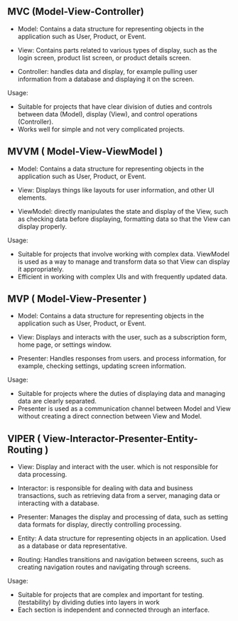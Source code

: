 ## MVC (Model-View-Controller)

* Model: Contains a data structure for representing objects in the application such as User, Product, or Event.

* View: Contains parts related to various types of display, such as the login screen, product list screen, or product details screen.

* Controller: handles data and display, for example pulling user information from a database and displaying it on the screen.

Usage:
* Suitable for projects that have clear division of duties and controls between data (Model), display (View), and control operations (Controller).
* Works well for simple and not very complicated projects.


## MVVM ( Model-View-ViewModel )
* Model: Contains a data structure for representing objects in the application such as User, Product, or Event.

* View: Displays things like layouts for user information, and other UI elements.

* ViewModel: directly manipulates the state and display of the View, such as checking data before displaying, formatting data so that the View can display properly.

Usage:
* Suitable for projects that involve working with complex data. ViewModel is used as a way to manage and transform data so that View can display it appropriately.
* Efficient in working with complex UIs and with frequently updated data.

## MVP ( Model-View-Presenter )
* Model: Contains a data structure for representing objects in the application such as User, Product, or Event.

* View: Displays and interacts with the user, such as a subscription form, home page, or settings window.

* Presenter: Handles responses from users. and process information, for example, checking settings, updating screen information.

Usage:
* Suitable for projects where the duties of displaying data and managing data are clearly separated.
* Presenter is used as a communication channel between Model and View without creating a direct connection between View and Model.

## VIPER ( View-Interactor-Presenter-Entity-Routing )
* View: Display and interact with the user. which is not responsible for data processing.

* Interactor: is responsible for dealing with data and business transactions, such as retrieving data from a server, managing data or interacting with a database.

* Presenter: Manages the display and processing of data, such as setting data formats for display, directly controlling processing.

* Entity: A data structure for representing objects in an application. Used as a database or data representative.

* Routing: Handles transitions and navigation between screens, such as creating navigation routes and navigating through screens.


Usage:
* Suitable for projects that are complex and important for testing. (testability) by dividing duties into layers in work
* Each section is independent and connected through an interface.
